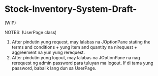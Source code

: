 # Stock-Inventory-System-Draft-
(WIP)

NOTES:
(UserPage class)
1. After pindutin yung request, may lalabas na JOptionPane stating the terms and conditions + yung item and quantity na nirequest + aggreement na yun yung rerequest.
2. After pindutin yung logout, may lalabas na JOptionPane na nag rerequest ng admin password para tuluyan ma logout. If di tama yung password, babalik lang dun sa UserPage.
